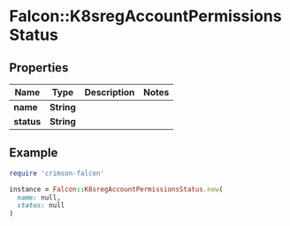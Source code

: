 # Falcon::K8sregAccountPermissionsStatus

## Properties

| Name | Type | Description | Notes |
| ---- | ---- | ----------- | ----- |
| **name** | **String** |  |  |
| **status** | **String** |  |  |

## Example

```ruby
require 'crimson-falcon'

instance = Falcon::K8sregAccountPermissionsStatus.new(
  name: null,
  status: null
)
```

